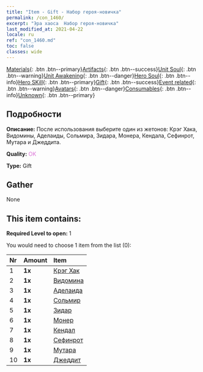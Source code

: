 ```yaml
---
title: "Item - Gift - Набор героя-новичка"
permalink: /con_1460/
excerpt: "Эра хаоса  Набор героя-новичка"
last_modified_at: 2021-04-22
locale: ru
ref: "con_1460.md"
toc: false
classes: wide
---
```

 [Materials](/ItemsRU/){: .btn .btn--primary}[Artifacts](/ItemsRU/Artifacts/){: .btn .btn--success}[Unit Soul](/ItemsRU/UnitSoul/){: .btn .btn--warning}[Unit Awakening](/ItemsRU/UnitAwakening/){: .btn .btn--danger}[Hero Soul](/ItemsRU/HeroSoul/){: .btn .btn--info}[Hero SKill](/ItemsRU/HeroSkill/){: .btn .btn--primary}[Gift](/ItemsRU/Gift/){: .btn .btn--success}[Event related](/ItemsRU/Events/){: .btn .btn--warning}[Avatars](/ItemsRU/Avatars/){: .btn .btn--danger}[Consumables](/ItemsRU/Consumables/){: .btn .btn--info}[Unknown](/ItemsRU/Unknown/){: .btn .btn--primary}

## Подробности
 **Описание:** После использования выберите один из жетонов: Крэг Хака, Видомины, Аделаиды, Сольмира, Зидара, Монера, Кендала, Сефинрот, Мутара и Джеддита.

 **Quality:** <span style="color: #DA70D6">OK</span>

 **Type:** Gift

## Gather

  None

## This item contains:

 **Required Level to open:** 1

 You would need to choose 1 item from the list (0):

  | Nr | Amount |     Item    |
  |:---|:-------|:------------|
  | 1 |  **1x** | [Крэг Хак](/ru/Items/her_375/) |  | 
  | 2 |  **1x** | [Видомина](/ru/Items/her_372/) |  | 
  | 3 |  **1x** | [Аделаида](/ru/Items/her_359/) |  | 
  | 4 |  **1x** | [Сольмир](/ru/Items/her_386/) |  | 
  | 5 |  **1x** | [Зидар](/ru/Items/her_385/) |  | 
  | 6 |  **1x** | [Монер](/ru/Items/her_379/) |  | 
  | 7 |  **1x** | [Кендал](/ru/Items/her_363/) |  | 
  | 8 |  **1x** | [Сефинрот](/ru/Items/her_392/) |  | 
  | 9 |  **1x** | [Мутара](/ru/Items/her_389/) |  | 
  | 10 |  **1x** | [Джеддит](/ru/Items/her_391/) |  | 
